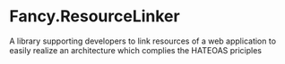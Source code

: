 # Fancy.ResourceLinker
A library supporting developers to link resources of a web application to easily realize an architecture which complies the HATEOAS priciples
